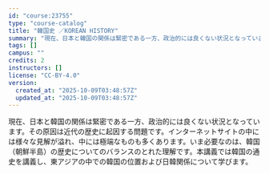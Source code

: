 ```yaml
---
id: "course:23755"
type: "course-catalog"
title: "韓国史 ／KOREAN HISTORY"
summary: "現在、日本と韓国の関係は緊密である一方、政治的には良くない状況となっています。その原因は近代の歴史に起因する問題です。インターネットサイトの中には様々な見解が溢れ、中には極端なものも多くあります。いま必要なのは、韓国（朝鮮半島）の歴史につい…"
tags: []
campus: ""
credits: 2
instructors: []
license: "CC-BY-4.0"
version:
  created_at: "2025-10-09T03:48:57Z"
  updated_at: "2025-10-09T03:48:57Z"
---
```

現在、日本と韓国の関係は緊密である一方、政治的には良くない状況となっています。その原因は近代の歴史に起因する問題です。インターネットサイトの中には様々な見解が溢れ、中には極端なものも多くあります。いま必要なのは、韓国（朝鮮半島）の歴史についてのバランスのとれた理解です。本講義では韓国の通史を講義し、東アジアの中での韓国の位置および日韓関係について学びます。
